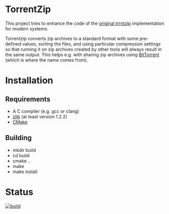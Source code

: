 # TorrentZip

This project tries to enhance the code of the [original
trrntzip](https://sourceforge.net/projects/trrntzip/) implementation
for modern systems.

Torrentzip converts zip archives to a standard format with some
pre-defined values, sorting the files, and using particular
compression settings so that running it on zip archives created by
other tools will always result in the same output. This helps
e.g. with sharing zip archives using
[BitTorrent](https://www.bittorrent.org) (which is where the name
comes from).

# Installation

## Requirements

* A C compiler (e.g. gcc or clang)
* [zlib](http://zlib.net/) (at least version 1.2.2)
* [CMake](https://cmake.org/)

## Building

* mkdir build
* cd build
* cmake ..
* make
* make install

# Status

[![build](https://github.com/0-wiz-0/trrntzip/actions/workflows/build.yml/badge.svg)](https://github.com/0-wiz-0/trrntzip/actions/workflows/build.yml)
